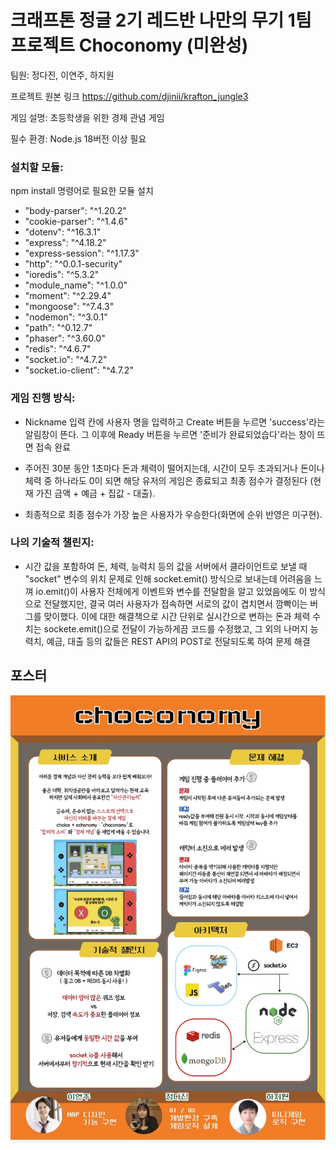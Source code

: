 # 크래프톤 정글 2기 레드반 나만의 무기 1팀 프로젝트 Choconomy (미완성)

팀원: 정다진, 이연주, 하지원

프로젝트 원본 링크
https://github.com/djinii/krafton_jungle3

게임 설명:
초등학생을 위한 경제 관념 게임

필수 환경:
Node.js 18버전 이상 필요

### 설치할 모듈:
npm install 명령어로 필요한 모듈 설치
- "body-parser": "^1.20.2"
- "cookie-parser": "^1.4.6"
- "dotenv": "^16.3.1"
- "express": "^4.18.2"
- "express-session": "^1.17.3"
- "http": "^0.0.1-security"
- "ioredis": "^5.3.2"
- "module_name": "^1.0.0"
- "moment": "^2.29.4"
- "mongoose": "^7.4.3"
- "nodemon": "^3.0.1"
- "path": "^0.12.7"
- "phaser": "^3.60.0"
- "redis": "^4.6.7"
- "socket.io": "^4.7.2"
- "socket.io-client": "^4.7.2"


### 게임 진행 방식:

- Nickname 입력 칸에 사용자 명을 입력하고 Create 버튼을 누르면 'success'라는 알림창이 뜬다. 그 이후에 Ready 버튼을 누르면 '준비가 완료되었습다'라는 창이 뜨면 접속 완료

- 주어진 30분 동안 1초마다 돈과 체력이 떨어지는데, 시간이 모두 초과되거나 돈이나 체력 중 하나라도 0이 되면 해당 유저의 게임은 종료되고 최종 점수가 결정된다 (현재 가진 금액 + 예금 + 집값 - 대출).

- 최종적으로 최종 점수가 가장 높은 사용자가 우승한다(화면에 순위 반영은 미구현).

### 나의 기술적 챌린지:

- 시간 값을 포함하여 돈, 체력, 능력치 등의 값을 서버에서 클라이언트로 보낼 때 "socket" 변수의 위치 문제로 인해 socket.emit() 방식으로 보내는데 어려움을 느껴 io.emit()이 사용자 전체에게 이벤트와 변수를 전달함을 알고 있었음에도 이 방식으로 전달했지만, 결국 여러 사용자가 접속하면 서로의 값이 겹치면서 깜빡이는 버그를 맞이했다. 이에 대한 해결책으로 시간 단위로 실시간으로 변하는 돈과 체력 수치는 sockete.emit()으로 전달이 가능하게끔 코드를 수정했고, 그 외의 나머지 능력치, 예금, 대출 등의 값들은 REST API의 POST로 전달되도록 하여 문제 해결

## 포스터
![Alt text](./public/assets/choconomy_poster.jpg)
